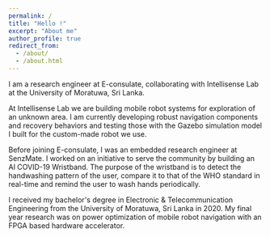 ```yaml
---
permalink: /
title: "Hello !"
excerpt: "About me"
author_profile: true
redirect_from: 
  - /about/
  - /about.html
---
```


I am a research engineer at E-consulate, collaborating with Intellisense Lab at the University of Moratuwa, Sri Lanka.

At Intellisense Lab we are building mobile robot systems for exploration of an unknown area. I am currently developing robust navigation components and recovery behaviors and testing those with the Gazebo simulation model I built for the custom-made robot we use.
<!-- Additionally, I am focusing on building an exploration strategy that processes 3D point cloud maps from the SLAM system and provides 2D navigation goals. -->

Before joining E-consulate, I was an embedded research engineer at SenzMate. I worked on an initiative to serve the community by building an AI COVID-19 Wristband. The purpose of the wristband is to detect the handwashing pattern of the user, compare it to that of the WHO standard in real-time and remind the user to wash hands periodically.

I received my bachelor's degree in Electronic & Telecommunication Engineering from the University of Moratuwa, Sri Lanka in 2020. My final year research was on power optimization of mobile robot navigation with an FPGA based hardware accelerator.

